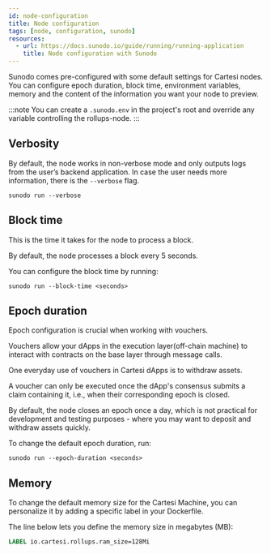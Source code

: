 ```yaml
---
id: node-configuration
title: Node configuration
tags: [node, configuration, sunodo]
resources:
  - url: https://docs.sunodo.io/guide/running/running-application
    title: Node configuration with Sunodo
---
```


Sunodo comes pre-configured with some default settings for Cartesi nodes. You can configure epoch duration, block time, environment variables, memory and the content of the information you want your node to preview.

:::note
You can create a `.sunodo.env` in the project's root and override any variable controlling the rollups-node.
:::

## Verbosity

By default, the node works in non-verbose mode and only outputs logs from the user’s backend application. In case the user needs more information, there is the `--verbose` flag.

```
sunodo run --verbose
```

## Block time

This is the time it takes for the node to process a block.

By default, the node processes a block every 5 seconds.

You can configure the block time by running:

```
sunodo run --block-time <seconds>
```

## Epoch duration

Epoch configuration is crucial when working with vouchers.

Vouchers allow your dApps in the execution layer(off-chain machine) to interact with contracts on the base layer through message calls.

One everyday use of vouchers in Cartesi dApps is to withdraw assets.

A voucher can only be executed once the dApp's consensus submits a claim containing it, i.e., when their corresponding epoch is closed.

By default, the node closes an epoch once a day, which is not practical for development and testing purposes - where you may want to deposit and withdraw assets quickly.

To change the default epoch duration, run:

```
sunodo run --epoch-duration <seconds>
```

## Memory

To change the default memory size for the Cartesi Machine, you can personalize it by adding a specific label in your Dockerfile.

The line below lets you define the memory size in megabytes (MB):

```dockerfile
LABEL io.cartesi.rollups.ram_size=128Mi
```

